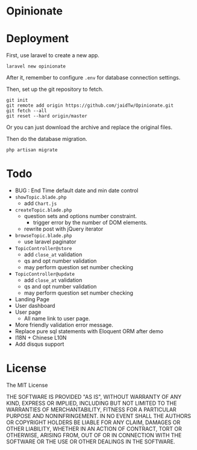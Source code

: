 # Opinionate

# Deployment
First, use laravel to create a new app.

```
laravel new opinionate
```

After it, remember to configure `.env` for database connection settings.

Then, set up the git repository to fetch.
```
git init
git remote add origin https://github.com/jaidTw/Opinionate.git
git fetch --all
git reset --hard origin/master
```
Or you can just download the archive and replace the original files.

Then do the database migration.

```
php artisan migrate
```

# Todo
* BUG : End Time default date and min date control
* `showTopic.blade.php`
    * add `Chart.js`
* `createTopic.blade.php`
    * question sets and options number constraint.
        * trigger error by the number of DOM elements.
    * rewrite post with jQuery iterator
* `browseTopic.blade.php`
    * use laravel paginator
* `TopicController@store`
    * add `close_at` validation
    * qs and opt number validation
    * may perform question set number checking
* `TopicController@update`
    * add `close_at` validation
    * qs and opt number validation
    * may perform question set number checking
* Landing Page
* User dashboard
* User page
    * All name link to user page.
* More friendly validation error message.
* Replace pure sql statements with Eloquent ORM after demo
* I18N + Chinese L10N
* Add disqus support

# License
The MIT License

THE SOFTWARE IS PROVIDED "AS IS", WITHOUT WARRANTY OF ANY KIND, EXPRESS OR IMPLIED, INCLUDING BUT NOT LIMITED TO THE WARRANTIES OF MERCHANTABILITY, FITNESS FOR A PARTICULAR PURPOSE AND NONINFRINGEMENT. IN NO EVENT SHALL THE AUTHORS OR COPYRIGHT HOLDERS BE LIABLE FOR ANY CLAIM, DAMAGES OR OTHER LIABILITY, WHETHER IN AN ACTION OF CONTRACT, TORT OR OTHERWISE, ARISING FROM, OUT OF OR IN CONNECTION WITH THE SOFTWARE OR THE USE OR OTHER DEALINGS IN THE SOFTWARE.